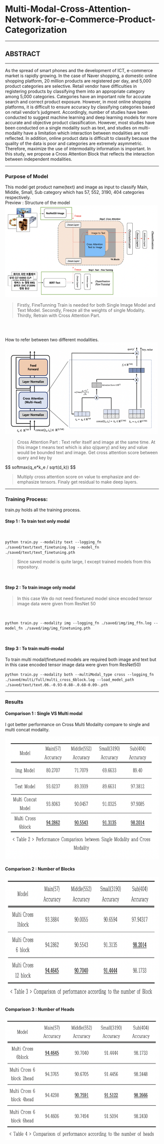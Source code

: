 # Multi-Modal-Cross-Attention-Network-for-e-Commerce-Product-Categorization

---

## ABSTRACT

---

As the spread of smart phones and the development of ICT, e-commerce market is rapidly growing. In the case of Naver shopping, a domestic online shopping platform, 20 million products are registered per day, and 5,000 product categories are selective. Retail vendor have difficulties in registering products by classifying them into an appropriate category among 5,000 categories. Categories have an important role for accurate search and correct product exposure. However, in most online shopping platforms, it is difficult to ensure accuracy by classifying categories based on retail vendor’s judgment. Accordingly, number of studies have been conducted to suggest machine learning and deep learning models for more accurate and objective product classification. However, most studies have been conducted on a single modality such as text, and studies on multi-modality have a limitation which interaction between modalities are not reflected. In addition, online product data is difficult to classify because the quality of the data is poor and categories are extremely asymmetric. Therefore, maximize the use of intermodality information is important. In this study, we propose a Cross Attention Block that reflects the interaction between independent modalities.

---

### Purpose of Model

This model get product name(text) and image as input to classify Main, Middle, Small, Sub category which has 57, 552, 3190, 404 categories respectively.
<br>
Preview : Structure of the model <br>
<img src = 'png/1.png' height='300' width='500'> <br>

> Firstly, FineTunning Train is needed for both Single Image Model and Text Model.
> Secondly, Freeze all the weights of single Modality.
> Thirdly, Retrain with Cross Attention Part.

<br>
<br>

How to refer between two different modalities. <br>
<img src = 'png/2.png' height='300' width='500'> <br>

> Cross Attention Part : Text refer itself and image at the same time. At this image t means text which is also q(query) and key and value would be bounded text and image. Get cross attention score between query and key by

<p> $$ softmax(q_e*k_e / sqrt(d_k)) $$ </p>

> Multiply cross attention score on value to emphasize and de-emphasize tensors. Finaly get residual to make deep layers.

---

### Training Process:

train.py holds all the training process.
<br>

#### Step 1 : To train text only modal

<br>

`python train.py --modality text --logging_fn ./saved/text/text_finetuning.log --model_fn ./saved/text/text_finetuning.pth` <br>

> Since saved model is quite large, I except trained models from this repository.

<br>

#### Step 2 : To train image only modal

> In this case We do not need finetuned model since encoded tensor image data were given from ResNet 50

<br>

`python train.py --modality img --logging_fn ./saved/img/img_ffn.log --model_fn ./saved/img/img_finetuning.pth` <br>

<br>

#### Step 3 : To train multi-modal

To train multi modal(finetuned models are required both image and text but in this case encoded tensor image data were given from ResNet50)
<br>

`python train.py --modality both --multiModal_type cross --logging_fn ./saved/multi/full/multi_cross_6block.log --load_model_path ./saved/text/text.06.-0.93-0.88-.0.68-0.09-.pth`

---

### Results

#### Comparison 1 : Single VS Multi modal

I got better performance on Cross Multi Modality compare to single and multi concat modality.
<br>

<img src = './png/4.png' width=600 height=400>

<br>

#### Comparison 2 : Number of Blocks

<img src = './png/5.png' width=600 height=400>

#### Comparison 3 : Number of Heads

<img src = './png/6.png' width=600 height=400>
